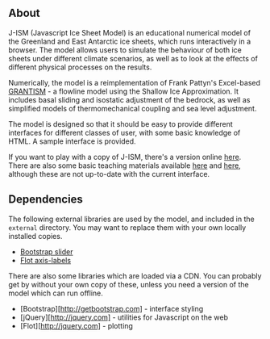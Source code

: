 ## About ##

J-ISM (Javascript Ice Sheet Model) is an educational numerical model of the Greenland and East Antarctic ice sheets, which runs interactively in a browser. The model allows users to simulate the behaviour of both ice sheets under different climate scenarios, as well as to look at the effects of different physical processes on the results. 

Numerically, the model is a reimplementation of Frank Pattyn's Excel-based [GRANTISM][grantism] - a flowline model using the Shallow Ice Approximation. It includes basal sliding and isostatic adjustment of the bedrock, as well as simplified models of thermomechanical coupling and sea level adjustment.

The model is designed so that it should be easy to provide different interfaces for different classes of user, with some basic knowledge of HTML. A sample interface is provided.

If you want to play with a copy of J-ISM, there's a version online [here][jism]. There are also some basic teaching materials available [here][practical] and [here][model], although these are not up-to-date with the current interface.

## Dependencies ##

The following external libraries are used by the model, and included in the `external` directory. You may want to replace them with your own locally installed copies.

 * [Bootstrap slider](https://github.com/seiyria/bootstrap-slider)
 * [Flot axis-labels](https://github.com/markrcote/flot-axislabels)

There are also some libraries which are loaded via a CDN. You can probably get by without your own copy of these, unless you need a version of the model which can run offline.

 * [Bootstrap][http://getbootstrap.com] - interface styling
 * [jQuery][http://jquery.com] - utilities for Javascript on the web
 * [Flot][http://jquery.com] - plotting

[grantism]: http://homepages.ulb.ac.be/~fpattyn/grantism/welcome.html
[jism]: http://mewo2.com/ism.html
[practical]: http://mewo2.com/assets/practical.pdf
[model]: http://mewo2.com/assets/model.pdf
